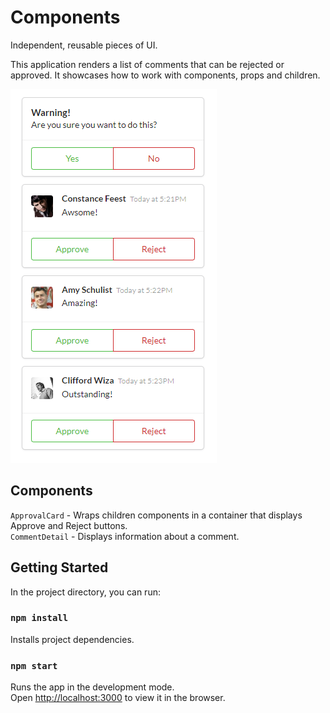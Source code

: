 # Components

Independent, reusable pieces of UI.

This application renders a list of comments that can be rejected or approved. It showcases how to work with components, props and children.

![List of approvable comments](./images/app.png "List of approvable comments")

## Components

`ApprovalCard` - Wraps children components in a container that displays Approve and Reject buttons.\
`CommentDetail` - Displays information about a comment.

## Getting Started

In the project directory, you can run:

### `npm install`

Installs project dependencies.

### `npm start`

Runs the app in the development mode.\
Open [http://localhost:3000](http://localhost:3000) to view it in the browser.
